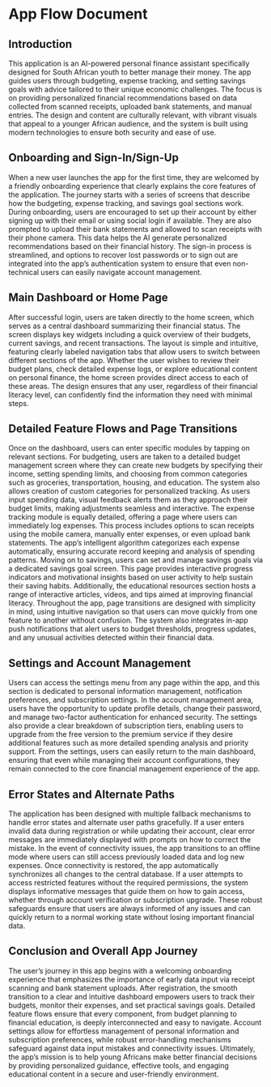 # App Flow Document

## Introduction

This application is an AI-powered personal finance assistant specifically designed for South African youth to better manage their money. The app guides users through budgeting, expense tracking, and setting savings goals with advice tailored to their unique economic challenges. The focus is on providing personalized financial recommendations based on data collected from scanned receipts, uploaded bank statements, and manual entries. The design and content are culturally relevant, with vibrant visuals that appeal to a younger African audience, and the system is built using modern technologies to ensure both security and ease of use.

## Onboarding and Sign-In/Sign-Up

When a new user launches the app for the first time, they are welcomed by a friendly onboarding experience that clearly explains the core features of the application. The journey starts with a series of screens that describe how the budgeting, expense tracking, and savings goal sections work. During onboarding, users are encouraged to set up their account by either signing up with their email or using social login if available. They are also prompted to upload their bank statements and allowed to scan receipts with their phone camera. This data helps the AI generate personalized recommendations based on their financial history. The sign-in process is streamlined, and options to recover lost passwords or to sign out are integrated into the app’s authentication system to ensure that even non-technical users can easily navigate account management.

## Main Dashboard or Home Page

After successful login, users are taken directly to the home screen, which serves as a central dashboard summarizing their financial status. The screen displays key widgets including a quick overview of their budgets, current savings, and recent transactions. The layout is simple and intuitive, featuring clearly labeled navigation tabs that allow users to switch between different sections of the app. Whether the user wishes to review their budget plans, check detailed expense logs, or explore educational content on personal finance, the home screen provides direct access to each of these areas. The design ensures that any user, regardless of their financial literacy level, can confidently find the information they need with minimal steps.

## Detailed Feature Flows and Page Transitions

Once on the dashboard, users can enter specific modules by tapping on relevant sections. For budgeting, users are taken to a detailed budget management screen where they can create new budgets by specifying their income, setting spending limits, and choosing from common categories such as groceries, transportation, housing, and education. The system also allows creation of custom categories for personalized tracking. As users input spending data, visual feedback alerts them as they approach their budget limits, making adjustments seamless and interactive. The expense tracking module is equally detailed, offering a page where users can immediately log expenses. This process includes options to scan receipts using the mobile camera, manually enter expenses, or even upload bank statements. The app’s intelligent algorithm categorizes each expense automatically, ensuring accurate record keeping and analysis of spending patterns. Moving on to savings, users can set and manage savings goals via a dedicated savings goal screen. This page provides interactive progress indicators and motivational insights based on user activity to help sustain their saving habits. Additionally, the educational resources section hosts a range of interactive articles, videos, and tips aimed at improving financial literacy. Throughout the app, page transitions are designed with simplicity in mind, using intuitive navigation so that users can move quickly from one feature to another without confusion. The system also integrates in-app push notifications that alert users to budget thresholds, progress updates, and any unusual activities detected within their financial data.

## Settings and Account Management

Users can access the settings menu from any page within the app, and this section is dedicated to personal information management, notification preferences, and subscription settings. In the account management area, users have the opportunity to update profile details, change their password, and manage two-factor authentication for enhanced security. The settings also provide a clear breakdown of subscription tiers, enabling users to upgrade from the free version to the premium service if they desire additional features such as more detailed spending analysis and priority support. From the settings, users can easily return to the main dashboard, ensuring that even while managing their account configurations, they remain connected to the core financial management experience of the app.

## Error States and Alternate Paths

The application has been designed with multiple fallback mechanisms to handle error states and alternate user paths gracefully. If a user enters invalid data during registration or while updating their account, clear error messages are immediately displayed with prompts on how to correct the mistake. In the event of connectivity issues, the app transitions to an offline mode where users can still access previously loaded data and log new expenses. Once connectivity is restored, the app automatically synchronizes all changes to the central database. If a user attempts to access restricted features without the required permissions, the system displays informative messages that guide them on how to gain access, whether through account verification or subscription upgrade. These robust safeguards ensure that users are always informed of any issues and can quickly return to a normal working state without losing important financial data.

## Conclusion and Overall App Journey

The user’s journey in this app begins with a welcoming onboarding experience that emphasizes the importance of early data input via receipt scanning and bank statement uploads. After registration, the smooth transition to a clear and intuitive dashboard empowers users to track their budgets, monitor their expenses, and set practical savings goals. Detailed feature flows ensure that every component, from budget planning to financial education, is deeply interconnected and easy to navigate. Account settings allow for effortless management of personal information and subscription preferences, while robust error-handling mechanisms safeguard against data input mistakes and connectivity issues. Ultimately, the app’s mission is to help young Africans make better financial decisions by providing personalized guidance, effective tools, and engaging educational content in a secure and user-friendly environment.
